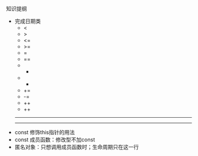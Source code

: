 知识提纲

- 完成日期类
  - <
  - \>
  - <=
  - \>=
  - =
  - ==
  - +
  - -
  - +=
  - -=
  - ++
  - ++
  - --
  - --
- const 修饰this指针的用法
- const 成员函数：修改型不加const
- 匿名对象：只想调用成员函数时；生命周期只在这一行